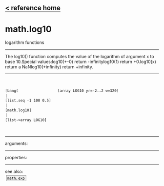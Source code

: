 [< reference home](ceammc_lib.html)
---

# math.log10


logarithm functions

---

The log10() function computes the value of the logarithm of argument x to base
            10.Special values:log10(+-0) return -infinitylog10(1) return +0.log10(x) return a NaNlog10(+infinity) return +infinity.<br>


---


```


[bang(                  [array LOG10 yr=-2..2 w=320]
|
[list.seq -1 100 0.5]
|
[math.log10]
|
[list->array LOG10]

            
```

---
arguments:


---
properties:


---
see also:<br>
[![math.exp](img/object_math.exp.png)](math.exp.html)
